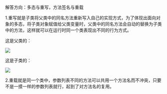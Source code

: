 解答方向：多态与重写，方法签名与重载

1.重写就是子类将父类中的同名方法重新写入自己的实现方式，为了体现出面向对象的多态，将子类对象赋值给父类变量时，父类中的同名方法会自动的替换为子类中的方法，这样就可以在运行时同一个类表现出不同的行为方式。

这是父类的：

![](E:\文档\博文\java\javase\asset\Snipaste_2022-11-26_21-00-32.png)

这是子类的：

![](E:\文档\博文\java\javase\asset\Snipaste_2022-11-26_21-01-15.png)

2.重载就是同一个类中，参数列表不同的方法可以共用一个方法名而不冲突，只要不是一摸一样的参数列表就行，起到了对方法名的复用。